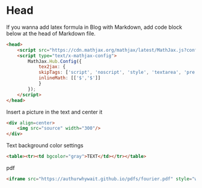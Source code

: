 # Head

If you wanna add latex formula in Blog with Markdown, add code block below at the head of Markdown file.

```html
<head>
    <script src="https://cdn.mathjax.org/mathjax/latest/MathJax.js?config=TeX-AMS-MML_HTMLorMML" type="text/javascript"></script>
    <script type="text/x-mathjax-config">
        MathJax.Hub.Config({
            tex2jax: {
            skipTags: ['script', 'noscript', 'style', 'textarea', 'pre'],
            inlineMath: [['$','$']]
            }
        });
    </script>
</head>
```

Insert a picture in the text and center it

```html
<div align=center>
    <img src="source" width="300"/>
</div>
```

Text background color settings

```html
<table><tr><td bgcolor="gray">TEXT</td></tr></table>
```

pdf

```html
<iframe src="https://authurwhywait.github.io/pdfs/fourier.pdf" style="width:95%; height:1300px;" frameborder="0"></iframe>
```
